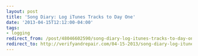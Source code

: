 ```yaml
---
layout: post 
title: 'Song Diary: Log iTunes Tracks to Day One' 
date: '2013-04-15T12:12:00-04:00' 
tags: 
- logging 
redirect_from: /post/48046602590/song-diary-log-itunes-tracks-to-day-one/
redirect_to: http://verifyandrepair.com/04-15-2013/song-diary-log-itunes-tracks-to-day-one.html
---
```


